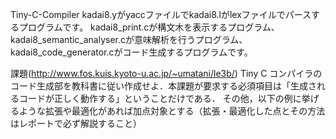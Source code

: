 Tiny-C-Compiler
kadai8.yがyaccファイルでkadai8.lがlexファイルでパースするプログラムです。
kadai8_print.cが構文木を表示するプログラム、kadai8_semantic_analyser.cが意味解析を行うプログラム、kadai8_code_generator.cがコード生成するプログラムです。

課題(http://www.fos.kuis.kyoto-u.ac.jp/~umatani/le3b/)
Tiny C コンパイラのコード生成部を教科書に従い作成せよ．本課題が要求する必須項目は「生成されるコードが正しく動作する」ということだけである．
その他，以下の例に挙げるような拡張や最適化があれば加点対象とする（拡張・最適化した点とその方法はレポートで必ず解説すること）
